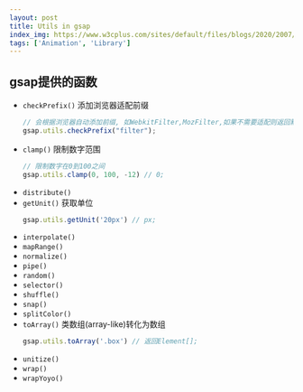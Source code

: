 ```yaml
---
layout: post
title: Utils in gsap
index_img: https://www.w3cplus.com/sites/default/files/blogs/2020/2007/greensock-beginner-1.png
tags: ['Animation', 'Library']
---
```


## gsap提供的函数
- `checkPrefix()` 
	添加浏览器适配前缀
	```js
	// 会根据浏览器自动添加前缀, 如WebkitFilter,MozFilter,如果不需要适配则返回默认值filter
	gsap.utils.checkPrefix("filter");
	```
- `clamp()` 
	限制数字范围
	```js
	// 限制数字在0到100之间
	gsap.utils.clamp(0, 100, -12) // 0;
	```
- `distribute()` 
- `getUnit()` 
	获取单位
	```js
	gsap.utils.getUnit('20px') // px;
	```
- `interpolate()` 
- `mapRange()` 
- `normalize()` 
- `pipe()` 
- `random()` 
- `selector()` 
- `shuffle()` 
- `snap()` 
- `splitColor()` 
- `toArray()` 
	类数组(array-like)转化为数组
	```js
	gsap.utils.toArray('.box') // 返回Element[];
	```
- `unitize()` 
- `wrap()` 
- `wrapYoyo()` 